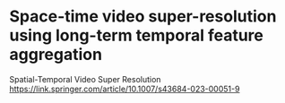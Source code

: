 # Space-time video super-resolution using long-term temporal feature aggregation
Spatial-Temporal Video Super Resolution
https://link.springer.com/article/10.1007/s43684-023-00051-9 
